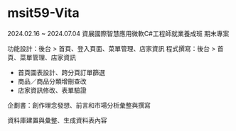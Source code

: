 # msit59-Vita
2024.02.16 ~ 2024.07.04 資展國際智慧應用微軟C#工程師就業養成班 期末專案

功能設計：後台 > 首頁、登入頁面、菜單管理、店家資訊
程式撰寫：後台 > 首頁、菜單管理、店家資訊
- 首頁圖表設計、跨分頁訂單篩選
- 商品／商品分類增刪查改
- 店家資訊修改、表單驗證

企劃書：創作理念發想、前言和市場分析彙整與撰寫

資料庫建置與彙整、生成資料表內容

